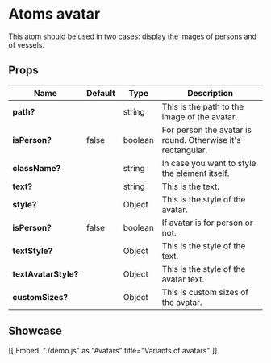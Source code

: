 # Atoms avatar

This atom should be used in two cases: display the images of persons and of vessels.

## Props

| Name | Default | Type | Description |
|------|---------|------|-------------|
| **path?** | | string | This is the path to the image of the avatar. |
| **isPerson?** | false | boolean | For person the avatar is round. Otherwise it's rectangular. |
| **className?** | | string | In case you want to style the element itself. |
| **text?** | | string | This is the text. |
| **style?** | | Object | This is the style of the avatar. |
| **isPerson?** | false | boolean | If avatar is for person or not. |
| **textStyle?** | | Object | This is the style of the text. |
| **textAvatarStyle?** | | Object | This is the style of the avatar text. |
| **customSizes?** | | Object | This is custom sizes of the avatar. |


## Showcase

[[ Embed: "./demo.js" as "Avatars" title="Variants of avatars" ]]
